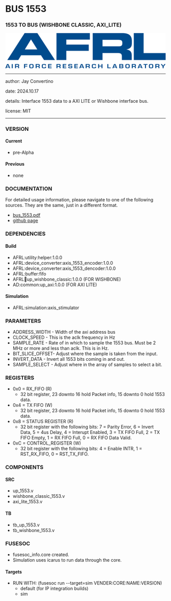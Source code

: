 # BUS 1553
### 1553 TO BUS (WISHBONE CLASSIC, AXI_LITE)

![image](docs/manual/img/AFRL.png)

---

   author: Jay Convertino   
   
   date: 2024.10.17
   
   details: Interface 1553 data to a AXI LITE or Wishbone interface bus.
   
   license: MIT   
   
---

### VERSION
#### Current
  - pre-Alpha

#### Previous
  - none

### DOCUMENTATION
  For detailed usage information, please navigate to one of the following sources. They are the same, just in a different format.

  - [bus_1553.pdf](docs/manual/bus_1553.pdf)
  - [github page](https://johnathan-convertino-afrl.github.io/bus_1553/)

### DEPENDENCIES
#### Build

  - AFRL:utility:helper:1.0.0
  - AFRL:device_converter:axis_1553_encoder:1.0.0
  - AFRL:device_converter:axis_1553_dencoder:1.0.0
  - AFRL:buffer:fifo
  - AFRL:bus:up_wishbone_classic:1.0.0 (FOR WISHBONE)
  - AD:common:up_axi:1.0.0 (FOR AXI LITE)
  
#### Simulation

  - AFRL:simulation:axis_stimulator

### PARAMETERS

  *   ADDRESS_WIDTH   - Width of the axi address bus
  *   CLOCK_SPEED     - This is the aclk frequency in Hz
  *   SAMPLE_RATE     - Rate of in which to sample the 1553 bus. Must be 2 MHz or more and less than aclk. This is in Hz.
  *   BIT_SLICE_OFFSET- Adjust where the sample is taken from the input.
  *   INVERT_DATA     - Invert all 1553 bits coming in and out.
  *   SAMPLE_SELECT   - Adjust where in the array of samples to select a bit.

### REGISTERS

  - 0x0 = RX_FIFO (R)
    * 32 bit register, 23 downto 16 hold Packet info, 15 downto 0 hold 1553 data.
  - 0x4 = TX FIFO (W)
    * 32 bit register, 23 downto 16 hold Packet info, 15 downto 0 hold 1553 data.
  - 0x8 = STATUS REGISTER (R)
    * 32 bit register with the following bits: 7 = Parity Error, 6 = Invert Data, 5 = 4us Delay, 4 = Interupt Enabled, 3 = TX FIFO Full, 2 = TX FIFO Empty, 1 = RX FIFO Full, 0 = RX FIFO Data Valid.
  - 0xC = CONTROL_REGISTER (W)
    * 32 bit register with the following bits: 4 = Enable INTR, 1 = RST_RX_FIFO, 0 = RST_TX_FIFO.

### COMPONENTS
#### SRC

* up_1553.v
* wishbone_classic_1553.v
* axi_lite_1553.v
  
#### TB

* tb_up_1553.v
* tb_wishbone_1553.v
  
### FUSESOC

* fusesoc_info.core created.
* Simulation uses icarus to run data through the core.

#### Targets

* RUN WITH: (fusesoc run --target=sim VENDER:CORE:NAME:VERSION)
  - default (for IP integration builds)
  - sim
